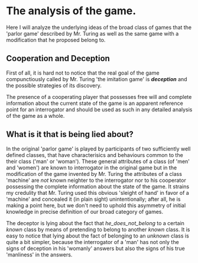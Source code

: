 # The analysis of the game.
Here I will analyze the underlying ideas of the broad class of games that
the 'parlor game' described by Mr. Turing as well as the same game with a
modification that he proposed belong to.
## Cooperation and Deception
First of all, it is hard not to notice that the real goal of the game
compunctiously called by Mr. Turing 'the imitation game' is _**deception**_ and the possible strategies of its discovery.

The presence of a cooperating player that possesses free will and complete information
about the current state of the game is an apparent reference point for an interrogator and should be used as such in any 
detailed analysis of the game as a whole.
## What is it that is being lied about?
In the original 'parlor game' is played by participants of two sufficiently well defined classes,
that have characterisics and behaviours common to the their class ('man' or 'woman'). These general 
attributes of a class (of 'men' and 'women') are known to interrogator in the original game but in the modification
of the game invented by Mr. Turing the attributes of a class 'machine' are _not_ known neighter to the
interrogator nor to his cooperator possessing the complete information about the state of the game.
It strains my credulity that Mr. Turing used this obvious 'sleight of hand' in favor of a 'machine' and concealed it
(in plain sight) unintentionally; after all, he is making a point here, but we don't need to uphold
this asymmetry of initial knowledge in precise definition of our broad category of games.

The deceptor is lying about the fact that _he_does_not_belong_ to a certain _known_ class by means of
pretending to belong to another _known_ class. It is easy to notice that lying about the fact of
belonging to an _unknown_ class is quite a bit simpler, because the interrogator of a 'man' has 
not only the signs of deception in his 'womanly' answers but also the signs of his true 'manliness' in the
answers.
